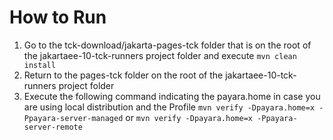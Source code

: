 # How to Run
1. Go to the tck-download/jakarta-pages-tck folder that is on the root of the jakartaee-10-tck-runners project
   folder and execute `mvn clean install`
2. Return to the pages-tck folder on the root of the jakartaee-10-tck-runners project folder
3. Execute the following command indicating the payara.home in case you are using local distribution and the
   Profile `mvn verify -Dpayara.home=x -Ppayara-server-managed` or `mvn verify -Dpayara.home=x -Ppayara-server-remote`